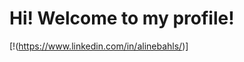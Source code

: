 # Hi! Welcome to my profile!

[!(https://www.linkedin.com/in/alinebahls/)]

<!--
**alinebahls/alinebahls** is a ✨ _special_ ✨ repository because its `README.md` (this file) appears on your GitHub profile.

- 🌱 I’m currently learning HTML and CSS 
- 📫 How to reach me: ...
-->

